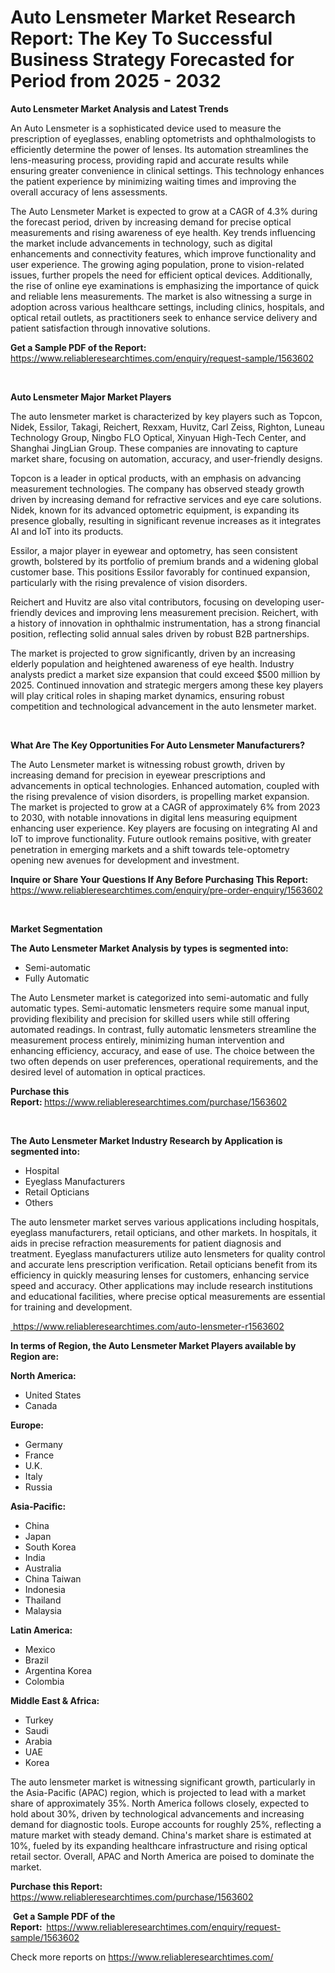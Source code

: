 <p><h1>Auto Lensmeter Market Research Report: The Key To Successful Business Strategy Forecasted for Period from 2025 - 2032</h1></p><p><strong>Auto Lensmeter Market Analysis and Latest Trends</strong></p>
<p><p>An Auto Lensmeter is a sophisticated device used to measure the prescription of eyeglasses, enabling optometrists and ophthalmologists to efficiently determine the power of lenses. Its automation streamlines the lens-measuring process, providing rapid and accurate results while ensuring greater convenience in clinical settings. This technology enhances the patient experience by minimizing waiting times and improving the overall accuracy of lens assessments.</p><p>The Auto Lensmeter Market is expected to grow at a CAGR of 4.3% during the forecast period, driven by increasing demand for precise optical measurements and rising awareness of eye health. Key trends influencing the market include advancements in technology, such as digital enhancements and connectivity features, which improve functionality and user experience. The growing aging population, prone to vision-related issues, further propels the need for efficient optical devices. Additionally, the rise of online eye examinations is emphasizing the importance of quick and reliable lens measurements. The market is also witnessing a surge in adoption across various healthcare settings, including clinics, hospitals, and optical retail outlets, as practitioners seek to enhance service delivery and patient satisfaction through innovative solutions.</p></p>
<p><strong>Get a Sample PDF of the Report:&nbsp;</strong> <a href="https://www.reliableresearchtimes.com/enquiry/request-sample/1563602?utm_campaign=3164&utm_medium=2&utm_source=Github&utm_content=ia&utm_term=04032025&utm_id=auto-lensmeter">https://www.reliableresearchtimes.com/enquiry/request-sample/1563602</a></p>
<p>&nbsp;</p>
<p><strong>Auto Lensmeter Major Market Players</strong></p>
<p><p>The auto lensmeter market is characterized by key players such as Topcon, Nidek, Essilor, Takagi, Reichert, Rexxam, Huvitz, Carl Zeiss, Righton, Luneau Technology Group, Ningbo FLO Optical, Xinyuan High-Tech Center, and Shanghai JingLian Group. These companies are innovating to capture market share, focusing on automation, accuracy, and user-friendly designs.</p><p>Topcon is a leader in optical products, with an emphasis on advancing measurement technologies. The company has observed steady growth driven by increasing demand for refractive services and eye care solutions. Nidek, known for its advanced optometric equipment, is expanding its presence globally, resulting in significant revenue increases as it integrates AI and IoT into its products.</p><p>Essilor, a major player in eyewear and optometry, has seen consistent growth, bolstered by its portfolio of premium brands and a widening global customer base. This positions Essilor favorably for continued expansion, particularly with the rising prevalence of vision disorders.</p><p>Reichert and Huvitz are also vital contributors, focusing on developing user-friendly devices and improving lens measurement precision. Reichert, with a history of innovation in ophthalmic instrumentation, has a strong financial position, reflecting solid annual sales driven by robust B2B partnerships.</p><p>The market is projected to grow significantly, driven by an increasing elderly population and heightened awareness of eye health. Industry analysts predict a market size expansion that could exceed $500 million by 2025. Continued innovation and strategic mergers among these key players will play critical roles in shaping market dynamics, ensuring robust competition and technological advancement in the auto lensmeter market.</p></p>
<p>&nbsp;</p>
<p><strong>What Are The Key Opportunities For Auto Lensmeter Manufacturers?</strong></p>
<p><p>The Auto Lensmeter market is witnessing robust growth, driven by increasing demand for precision in eyewear prescriptions and advancements in optical technologies. Enhanced automation, coupled with the rising prevalence of vision disorders, is propelling market expansion. The market is projected to grow at a CAGR of approximately 6% from 2023 to 2030, with notable innovations in digital lens measuring equipment enhancing user experience. Key players are focusing on integrating AI and IoT to improve functionality. Future outlook remains positive, with greater penetration in emerging markets and a shift towards tele-optometry opening new avenues for development and investment.</p></p>
<p><strong>Inquire or Share Your Questions If Any Before Purchasing This Report:</strong> <a href="https://www.reliableresearchtimes.com/enquiry/pre-order-enquiry/1563602?utm_campaign=3164&utm_medium=2&utm_source=Github&utm_content=ia&utm_term=04032025&utm_id=auto-lensmeter">https://www.reliableresearchtimes.com/enquiry/pre-order-enquiry/1563602</a></p>
<p>&nbsp;</p>
<p><strong>Market Segmentation</strong></p>
<p><strong>The Auto Lensmeter Market Analysis by types is segmented into:</strong></p>
<p><ul><li>Semi-automatic</li><li>Fully Automatic</li></ul></p>
<p><p>The Auto Lensmeter market is categorized into semi-automatic and fully automatic types. Semi-automatic lensmeters require some manual input, providing flexibility and precision for skilled users while still offering automated readings. In contrast, fully automatic lensmeters streamline the measurement process entirely, minimizing human intervention and enhancing efficiency, accuracy, and ease of use. The choice between the two often depends on user preferences, operational requirements, and the desired level of automation in optical practices.</p></p>
<p><strong>Purchase this Report:&nbsp;</strong><a href="https://www.reliableresearchtimes.com/purchase/1563602?utm_campaign=3164&utm_medium=2&utm_source=Github&utm_content=ia&utm_term=04032025&utm_id=auto-lensmeter">https://www.reliableresearchtimes.com/purchase/1563602</a></p>
<p>&nbsp;</p>
<p><strong>The Auto Lensmeter Market Industry Research by Application is segmented into:</strong></p>
<p><ul><li>Hospital</li><li>Eyeglass Manufacturers</li><li>Retail Opticians</li><li>Others</li></ul></p>
<p><p>The auto lensmeter market serves various applications including hospitals, eyeglass manufacturers, retail opticians, and other markets. In hospitals, it aids in precise refraction measurements for patient diagnosis and treatment. Eyeglass manufacturers utilize auto lensmeters for quality control and accurate lens prescription verification. Retail opticians benefit from its efficiency in quickly measuring lenses for customers, enhancing service speed and accuracy. Other applications may include research institutions and educational facilities, where precise optical measurements are essential for training and development.</p></p>
<p><a href="https://www.reliableresearchtimes.com/auto-lensmeter-r1563602?utm_campaign=3164&utm_medium=2&utm_source=Github&utm_content=ia&utm_term=04032025&utm_id=auto-lensmeter">&nbsp;https://www.reliableresearchtimes.com/auto-lensmeter-r1563602</a></p>
<p><strong>In terms of Region, the Auto Lensmeter Market Players available by Region are:</strong></p>
<p>
    <p> <strong> North America: </strong>
        <ul>
            <li>United States</li>
            <li>Canada</li>
        </ul>
        </p> 
    <p> <strong> Europe: </strong>
        <ul>
            <li>Germany</li>
            <li>France</li>
            <li>U.K.</li>
            <li>Italy</li>
            <li>Russia</li>
        </ul>
        </p> 
    <p> <strong> Asia-Pacific: </strong>
        <ul>
            <li>China</li>
            <li>Japan</li>
            <li>South Korea</li>
            <li>India</li>
            <li>Australia</li>
            <li>China Taiwan</li>
            <li>Indonesia</li>
            <li>Thailand</li>
            <li>Malaysia</li>
        </ul>
        </p> 
    <p> <strong> Latin America: </strong>
        <ul>
            <li>Mexico</li>
            <li>Brazil</li>
            <li>Argentina Korea</li>
            <li>Colombia</li>
        </ul>
        </p> 
    <p> <strong> Middle East & Africa: </strong>
        <ul>
            <li>Turkey</li>
            <li>Saudi</li>
            <li>Arabia</li>
            <li>UAE</li>
            <li>Korea</li>
        </ul>
    </p>
    </p>
<p><p>The auto lensmeter market is witnessing significant growth, particularly in the Asia-Pacific (APAC) region, which is projected to lead with a market share of approximately 35%. North America follows closely, expected to hold about 30%, driven by technological advancements and increasing demand for diagnostic tools. Europe accounts for roughly 25%, reflecting a mature market with steady demand. China's market share is estimated at 10%, fueled by its expanding healthcare infrastructure and rising optical retail sector. Overall, APAC and North America are poised to dominate the market.</p></p>
<p><strong>Purchase this Report: </strong><a href="https://www.reliableresearchtimes.com/purchase/1563602?utm_campaign=3164&utm_medium=2&utm_source=Github&utm_content=ia&utm_term=04032025&utm_id=auto-lensmeter">https://www.reliableresearchtimes.com/purchase/1563602</a></p>
<p>&nbsp;<strong>Get a Sample PDF of the Report:&nbsp;&nbsp;</strong><a href="https://www.reliableresearchtimes.com/enquiry/request-sample/1563602?utm_campaign=3164&utm_medium=2&utm_source=Github&utm_content=ia&utm_term=04032025&utm_id=auto-lensmeter">https://www.reliableresearchtimes.com/enquiry/request-sample/1563602</a></p>
<p><strong></strong></p>
<p>Check more reports on <a href="https://www.reliableresearchtimes.com/?utm_campaign=3164&utm_medium=2&utm_source=Github&utm_content=ia&utm_term=04032025&utm_id=auto-lensmeter">https://www.reliableresearchtimes.com/</a></p>